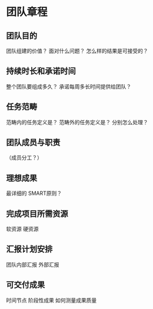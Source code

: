 # 团队章程

## 团队目的
团队组建的价值？
面对什么问题？
怎么样的结果是可接受的？

## 持续时长和承诺时间
整个团队要组成多久？
承诺每周多长时间提供给团队？

## 任务范畴
范畴内的任务定义是？
范畴外的任务定义是？
分别怎么处理？

## 团队成员与职责
（成员分工？）

## 理想成果
最详细的
SMART原则？

## 完成项目所需资源
软资源
硬资源

## 汇报计划安排
团队内部汇报
外部汇报

## 可交付成果
时间节点
阶段性成果
如何测量成果质量